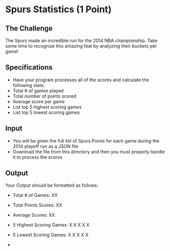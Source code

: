 Spurs Statistics (1 Point)
=

The Challenge
-
The Spurs made an incredible run for the 2014 NBA championship.  Take some time to recognize this amazing feat by analyzing their buckets per game!

Specifications
-
- Have your program processes all of the scores and calculate the following stats:
- Total # of games played
- Total number of points scored
- Average score per game
- List top 5 highest scoring games
- List top 5 lowest scoring games



Input
-

- You will be given the full list of Spurs Points for each game during the 2014 playoff run as a JSON file
- Download the file from this directory and then you must properly handle it to process the scores


Output
-
Your Output should be formatted as follows:

- Total # of Games: XX
- Total Points Scores: XX
- Average Scores: XX
- 5 Highest Scoring Games:
 X
 X
 X
 X
 X
- 5 Lowest Scoring Games:
 X
 X
 X
 X
 X


-
